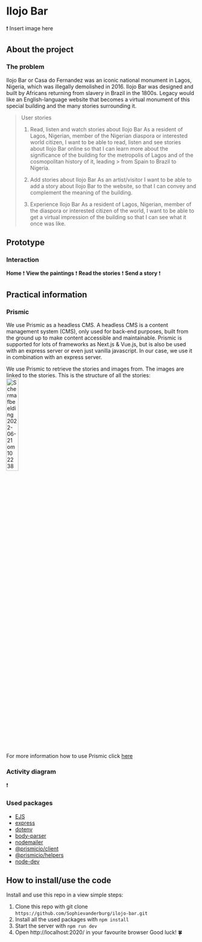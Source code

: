 # Ilojo Bar
❗ Insert image here
## About the project
### The problem
Ilojo Bar or Casa do Fernandez was an iconic national monument in Lagos, Nigeria, which was illegally demolished in 2016. Ilojo Bar was designed and built by Africans returning from slavery in Brazil in the 1800s. Legacy would like an English-language website that becomes a virtual monument of this special building and the many stories surrounding it.

> User stories
> 1. Read, listen and watch stories about Ilojo Bar
> As a resident of Lagos, Nigerian, member of the Nigerian diaspora or interested world citizen, I want to be able to read, listen and see stories about  Ilojo Bar online so that I can learn more about the significance of the building for the metropolis of Lagos and of the cosmopolitan history of it, leading > from Spain to Brazil to Nigeria.
>
> 2. Add stories about Ilojo Bar
> As an artist/visitor I want to be able to add a story about Ilojo Bar to the website, so that I can convey and complement the meaning of the building.
> 
> 3. Experience Ilojo Bar
> As a resident of Lagos, Nigerian, member of the diaspora or interested citizen of the world, I want to be able to get a virtual impression of the building so that I can see what it once was like. 


## Prototype
### Interaction
**Home**
❗
**View the paintings**
❗
**Read the stories**
❗
**Send a story**
❗


## Practical information
### Prismic
We use Prismic as a headless CMS. A headless CMS is a content management system (CMS), only used for back-end purposes, built from the ground up to make content accessible and maintainable. Prismic is supported for lots of frameworks as Next.js & Vue.js, but is also be used with an express server or even just vanilla javascript. In our case, we use it in combination with an express server.

We use Prismic to retrieve the stories and images from. The images are linked to the stories. This is the structure of all the stories:<br>
<img width="25%" alt="Schermafbeelding 2022-06-21 om 10 22 38" src="https://user-images.githubusercontent.com/70577898/174752624-5f87c7b2-fe26-4337-a1e7-78454f60feec.png">


For more information how to use Prismic click [here](https://prismic.io/docs/technologies/express-overview_)

### Activity diagram
❗
### Used packages
- [EJS](https://www.npmjs.com/package/ejs)
- [express](https://www.npmjs.com/package/express)
- [dotenv](https://www.npmjs.com/package/dotenv)
- [body-parser](https://www.npmjs.com/package/body-parser)
- [nodemailer](https://www.npmjs.com/package/nodemailer)
- [@prismicio/client](npmjs.com/package/@prismicio/client)
- [@prismicio/helpers](https://www.npmjs.com/package/@prismicio/helpers)
- [node-dev](https://www.npmjs.com/package/node-dev)

## How to install/use the code
Install and use this repo in a view simple steps:
1. Clone this repo with git clone ``https://github.com/Sophievanderburg/ilojo-bar.git``
2. Install all the used packages with ``npm install``
3. Start the server with ``npm run dev``
4. Open http://localhost:2020/ in your favourite browser
Good luck! 🍀



